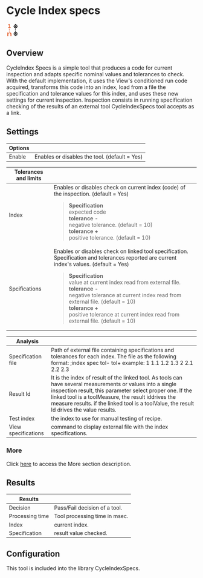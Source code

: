 Cycle Index specs
=================

![](../../../../img/x_Graphics/Tools/CTCycleIndexSpecs-0.png)

Overview
--------

CycleIndex Specs is a simple tool that produces a code for current inspection and adapts specific nominal values and tolerances to check. With the default implementation, it uses the View's conditioned run code acquired, transforms this code into an index, load from a file the specification and tolerance values for this index, and uses these new settings for current inspection. Inspection consists in running specification checking of the results of an external tool CycleIndexSpecs tool accepts as a link.

Settings
--------

| Options | |
| --- | --- |
| Enable | Enables or disables the tool. (default = Yes) |

| Tolerances and limits | |
| --- | --- |
| Index | Enables or disables check on current index (code) of the inspection. (default = Yes)<blockquote> **Specification**<br>expected code<br>  **tolerance -**<br>negative tolerance. (default = 10)<br>  **tolerance +**<br>positive tolerance. (default = 10)<br> </blockquote> |
| Spcifications | Enables or disables check on linked tool specification. Specification and tolerances reported are current index's values. (default = Yes)<blockquote> **Specification**<br>value at current index read from external file.<br>  **tolerance -**<br>negative tolerance at current index read from external file. (default = 10)<br>  **tolerance +**<br>positive tolerance at current index read from external file. (default = 10)<br> </blockquote> |

| Analysis | |
| --- | --- |
| Specification file | Path of external file containing specifications and tolerances for each index. The file as the following format: ;index spec tol- tol+ example: 1 1.1 1.2 1.3 2 2.1 2.2 2.3 |
| Result Id | It is the index of result of the linked tool. As tools can have several measurements or values into a single inspection result, this parameter select proper one. If the linked tool is a toolMeasure, the result iddrives the measure results. if the linked tool is a toolValue, the result Id drives the value results. |
| Test index | the index to use for manual testing of recipe. |
| View specifications | command to display external file with the index specifications. |

### More

Click [here](../../../Windows/dialog_settings.md) to access the More section description.

Results
-------

| Results | |
| --- | --- |
| Decision | Pass/Fail decision of a tool. |
| Processing time | Tool processing time in msec. |
| Index | current index. |
| Specification | result value checked. |

Configuration
-------------

This tool is included into the library CycleIndexSpecs.

